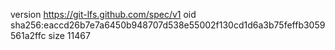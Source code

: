 version https://git-lfs.github.com/spec/v1
oid sha256:eaccd26b7e7a6450b948707d538e55002f130cd1d6a3b75feffb3059561a2ffc
size 11467

